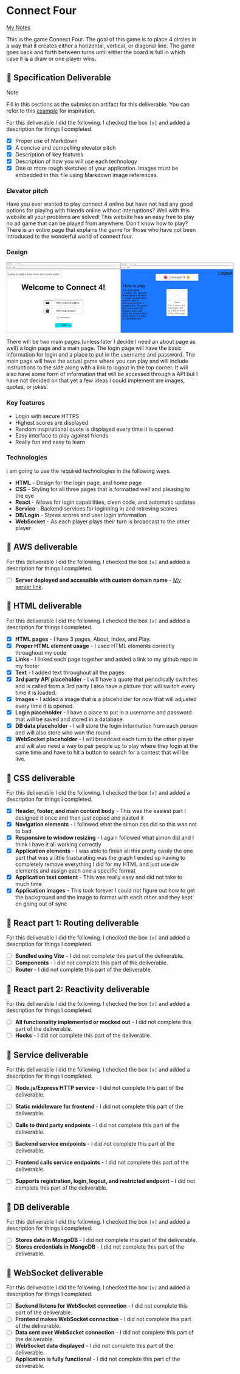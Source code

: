 # Connect Four

[My Notes](notes.md)

This is the game Connect Four. The goal of this game is to place 4 circles in a way that it creates either a horizontal, vertical, or diagonal line. The game goes back and forth between turns until either the board is full in which case it is a draw or one player wins. 

## 🚀 Specification Deliverable

> [!NOTE]
>  Fill in this sections as the submission artifact for this deliverable. You can refer to this [example](https://github.com/webprogramming260/startup-example/blob/main/README.md) for inspiration.

For this deliverable I did the following. I checked the box `[x]` and added a description for things I completed.

- [X] Proper use of Markdown
- [X] A concise and compelling elevator pitch
- [X] Description of key features
- [X] Description of how you will use each technology
- [X] One or more rough sketches of your application. Images must be embedded in this file using Markdown image references.

### Elevator pitch

Have you ever wanted to play connect 4 online but have not had any good options for playing with friends online without interuptions? Well with this website all your problems are solved! This website has an easy free to play no ad game that can be played from anywhere. Don't know how to play? There is an entire page that explains the game for those who have not been introduced to the wonderful world of connect four.  

### Design

<div style="display: flex;">
  <img src="Connect4-Login.jpg" alt="Login page" width="300">
  <img src="Connect4-Home.jpg" alt="Home page" width="300">
</div>


There will be two main pages (unless later I decide I need an about page as well) a login page and a main page. The login page will have the basic information for login and a place to put in the username and password. The main page will have the actual game where you can play and will include instructions to the side along with a link to logout in the top corner. It will also have some form of information that will be accessed through a API but I have not decided on that yet a few ideas I could implement are images, quotes, or jokes. 

### Key features

- Login with secure HTTPS
- Highest scores are displayed
- Random inspirational quote is displayed every time it is opened
- Easy interface to play against friends 
- Really fun and easy to learn 

### Technologies

I am going to use the required technologies in the following ways.

- **HTML** - Design for the login page, and home page
- **CSS** - Styling for all three pages that is formatted well and pleasing to the eye
- **React** - Allows for login capabilities, clean code, and automatic updates
- **Service** - Backend services for loginning in and retreving scores 
- **DB/Login** - Stores scores and user login information
- **WebSocket** - As each player plays their turn is broadcast to the other player

## 🚀 AWS deliverable

For this deliverable I did the following. I checked the box `[x]` and added a description for things I completed.

- [ ] **Server deployed and accessible with custom domain name** - [My server link](https://yourdomainnamehere.click).

## 🚀 HTML deliverable

For this deliverable I did the following. I checked the box `[x]` and added a description for things I completed.

- [X] **HTML pages** - I have 3 pages, About, index, and Play. 
- [X] **Proper HTML element usage** - I used HTML elements correctly throughout my code
- [X] **Links** - I linked each page together and added a link to my github repo in my footer 
- [X] **Text** - I added text throughout all the pages
- [X] **3rd party API placeholder** - I will have a quote that periodically switches and is called from a 3rd party I also have a picture that will switch every time it is loaded.
- [X] **Images** - I added a image that is a placeholder for now that will adjusted every time it is opened.
- [X] **Login placeholder** - I have a place to put in a username and password that will be saved and stored in a database.
- [X] **DB data placeholder** - I will store the login information from each person and will also store who won the round
- [X] **WebSocket placeholder** - I will broadcast each turn to the other player and will also need a way to pair people up to play where they login at the same time and have to hit a button to search for a contest that will be live.  

## 🚀 CSS deliverable

For this deliverable I did the following. I checked the box `[x]` and added a description for things I completed.

- [X] **Header, footer, and main content body** - This was the easiest part I designed it once and then just copied and pasted it 
- [X] **Navigation elements** - I followed what the simon.css did so this was not to bad
- [X] **Responsive to window resizing** - I again followed what simon did and I think I have it all working correctly
- [X] **Application elements** - I was able to finish all this pretty easily the one part that was a little frusturating was the graph I ended up having to completely remove everything I did for my HTML and just use div elements and assign each one a specific format
- [X] **Application text content** - This was really easy and did not take to much time
- [X] **Application images** - This took forever I could not figure out how to get the background and the image to format with each other and they kept on going out of sync

## 🚀 React part 1: Routing deliverable

For this deliverable I did the following. I checked the box `[x]` and added a description for things I completed.

- [ ] **Bundled using Vite** - I did not complete this part of the deliverable.
- [ ] **Components** - I did not complete this part of the deliverable.
- [ ] **Router** - I did not complete this part of the deliverable.

## 🚀 React part 2: Reactivity deliverable

For this deliverable I did the following. I checked the box `[x]` and added a description for things I completed.

- [ ] **All functionality implemented or mocked out** - I did not complete this part of the deliverable.
- [ ] **Hooks** - I did not complete this part of the deliverable.

## 🚀 Service deliverable

For this deliverable I did the following. I checked the box `[x]` and added a description for things I completed.

- [ ] **Node.js/Express HTTP service** - I did not complete this part of the deliverable.
- [ ] **Static middleware for frontend** - I did not complete this part of the deliverable.
- [ ] **Calls to third party endpoints** - I did not complete this part of the deliverable.
- [ ] **Backend service endpoints** - I did not complete this part of the deliverable.
- [ ] **Frontend calls service endpoints** - I did not complete this part of the deliverable.
- [ ] **Supports registration, login, logout, and restricted endpoint** - I did not complete this part of the deliverable.


## 🚀 DB deliverable

For this deliverable I did the following. I checked the box `[x]` and added a description for things I completed.

- [ ] **Stores data in MongoDB** - I did not complete this part of the deliverable.
- [ ] **Stores credentials in MongoDB** - I did not complete this part of the deliverable.

## 🚀 WebSocket deliverable

For this deliverable I did the following. I checked the box `[x]` and added a description for things I completed.

- [ ] **Backend listens for WebSocket connection** - I did not complete this part of the deliverable.
- [ ] **Frontend makes WebSocket connection** - I did not complete this part of the deliverable.
- [ ] **Data sent over WebSocket connection** - I did not complete this part of the deliverable.
- [ ] **WebSocket data displayed** - I did not complete this part of the deliverable.
- [ ] **Application is fully functional** - I did not complete this part of the deliverable.
